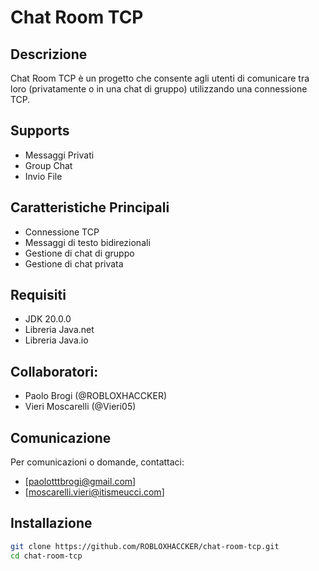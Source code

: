 # Chat Room TCP

## Descrizione
Chat Room TCP è un progetto che consente agli utenti di comunicare tra loro (privatamente o in una chat di gruppo) utilizzando una connessione TCP.

## Supports
- Messaggi Privati
- Group Chat
- Invio File

## Caratteristiche Principali
- Connessione TCP
- Messaggi di testo bidirezionali
- Gestione di chat di gruppo
- Gestione di chat privata

## Requisiti
- JDK 20.0.0
- Libreria Java.net
- Libreria Java.io

## Collaboratori:
- Paolo Brogi (@ROBLOXHACCKER)
- Vieri Moscarelli (@Vieri05)

## Comunicazione
Per comunicazioni o domande, contattaci: 
- [paolotttbrogi@gmail.com]
- [moscarelli.vieri@itismeucci.com]

## Installazione
```bash
git clone https://github.com/ROBLOXHACCKER/chat-room-tcp.git
cd chat-room-tcp
